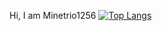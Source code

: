 Hi, I am Minetrio1256
[![Top Langs](https://github-readme-stats.vercel.app/api/top-langs/?username=Minetrio1256)](https://github.com/anuraghazra/github-readme-stats)
